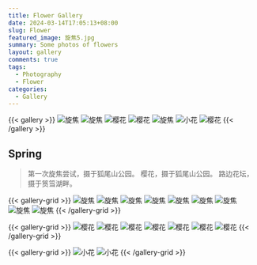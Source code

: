 ```yaml
---
title: Flower Gallery
date: 2024-03-14T17:05:13+08:00
slug: Flower
featured_image: 旋焦5.jpg
summary: Some photos of flowers
layout: gallery
comments: true
tags:
  - Photography
  - Flower
categories:
  - Gallery
---
```


{{< gallery >}}
![旋焦](旋焦1.jpg)
![旋焦](旋焦2.jpg)
![樱花](樱花1.jpg)
![樱花](樱花2.jpg)
![旋焦](旋焦5.jpg)
![小花](小花1.jpg)
![樱花](樱花6.jpg)
{{< /gallery >}}

## Spring

> 第一次旋焦尝试，摄于狐尾山公园。
> 樱花，摄于狐尾山公园。
> 路边花坛，摄于筼筜湖畔。

{{< gallery-grid >}}
![旋焦](旋焦1.jpg)
![旋焦](旋焦2.jpg)
![旋焦](旋焦3.jpg)
![旋焦](旋焦4.jpg)
![旋焦](旋焦5.jpg)
![旋焦](旋焦6.jpg)
![旋焦](旋焦7.jpg)
![旋焦](旋焦8.jpg)
![旋焦](旋焦9.jpg)
{{< /gallery-grid >}}

{{< gallery-grid >}}
![樱花](樱花1.jpg)
![樱花](樱花2.jpg)
![樱花](樱花3.jpg)
![樱花](樱花4.jpg)
![樱花](樱花5.jpg)
![樱花](樱花6.jpg)
![樱花](樱花7.jpg)
{{< /gallery-grid >}}

{{< gallery-grid >}}
![小花](小花1.jpg)
![小花](小花2.jpg)
{{< /gallery-grid >}}
